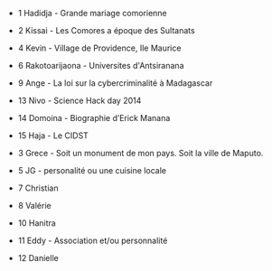 
* 1 Hadidja - Grande mariage comorienne
* 2 Kissai - Les Comores a époque des Sultanats 
* 4 Kevin - Village de Providence, Ile Maurice
* 6 Rakotoarijaona - Universites d'Antsiranana
* 9 Ange - La loi sur la cybercriminalité à Madagascar
* 13 Nivo - Science Hack day 2014
* 14 Domoina - Biographie d’Erick Manana
* 15 Haja - Le CIDST

* 3 Grece - Soit un monument de mon pays. Soit la ville de Maputo.
* 5 JG - personalité ou une cuisine locale
* 7 Christian
* 8 Valérie
* 10 Hanitra
* 11 Eddy - Association et/ou personnalité
* 12 Danielle

